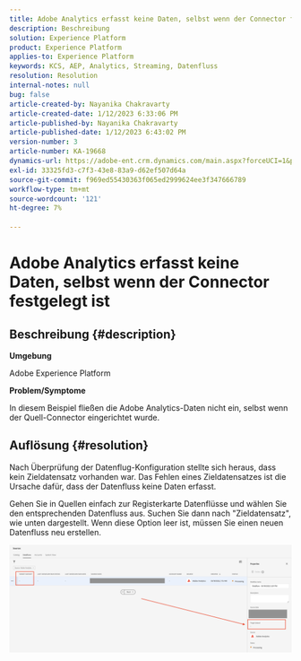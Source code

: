 ```yaml
---
title: Adobe Analytics erfasst keine Daten, selbst wenn der Connector festgelegt ist
description: Beschreibung
solution: Experience Platform
product: Experience Platform
applies-to: Experience Platform
keywords: KCS, AEP, Analytics, Streaming, Datenfluss
resolution: Resolution
internal-notes: null
bug: false
article-created-by: Nayanika Chakravarty
article-created-date: 1/12/2023 6:33:06 PM
article-published-by: Nayanika Chakravarty
article-published-date: 1/12/2023 6:43:02 PM
version-number: 3
article-number: KA-19668
dynamics-url: https://adobe-ent.crm.dynamics.com/main.aspx?forceUCI=1&pagetype=entityrecord&etn=knowledgearticle&id=4f0d8b8b-a792-ed11-aad1-6045bd006c82
exl-id: 33325fd3-c7f3-43e8-83a9-d62ef507d64a
source-git-commit: f969ed55430363f065ed2999624ee3f347666789
workflow-type: tm+mt
source-wordcount: '121'
ht-degree: 7%

---
```


# Adobe Analytics erfasst keine Daten, selbst wenn der Connector festgelegt ist

## Beschreibung {#description}


<b>Umgebung</b>

Adobe Experience Platform

<b>Problem/Symptome</b>

In diesem Beispiel fließen die Adobe Analytics-Daten nicht ein, selbst wenn der Quell-Connector eingerichtet wurde.


## Auflösung {#resolution}


Nach Überprüfung der Datenflug-Konfiguration stellte sich heraus, dass kein Zieldatensatz vorhanden war. Das Fehlen eines Zieldatensatzes ist die Ursache dafür, dass der Datenfluss keine Daten erfasst.

Gehen Sie in Quellen einfach zur Registerkarte Datenflüsse und wählen Sie den entsprechenden Datenfluss aus. Suchen Sie dann nach &quot;Zieldatensatz&quot;, wie unten dargestellt. Wenn diese Option leer ist, müssen Sie einen neuen Datenfluss neu erstellen.

![](assets/6dcf5ee4-5adb-ec11-a7b6-0022480b01c6.png)
